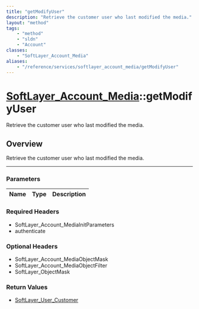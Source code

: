 ```yaml
---
title: "getModifyUser"
description: "Retrieve the customer user who last modified the media."
layout: "method"
tags:
    - "method"
    - "sldn"
    - "Account"
classes:
    - "SoftLayer_Account_Media"
aliases:
    - "/reference/services/softlayer_account_media/getModifyUser"
---
```

# [SoftLayer_Account_Media](/reference/services/SoftLayer_Account_Media)::getModifyUser


Retrieve the customer user who last modified the media.


## Overview 
Retrieve the customer user who last modified the media.

-----

### Parameters 
|Name | Type | Description |
| --- | --- | --- |


### Required Headers
* SoftLayer_Account_MediaInitParameters
* authenticate


### Optional Headers
* SoftLayer_Account_MediaObjectMask
* SoftLayer_Account_MediaObjectFilter
* SoftLayer_ObjectMask

### Return Values
* <a href='/reference/datatypes/SoftLayer_User_Customer'>SoftLayer_User_Customer </a>




